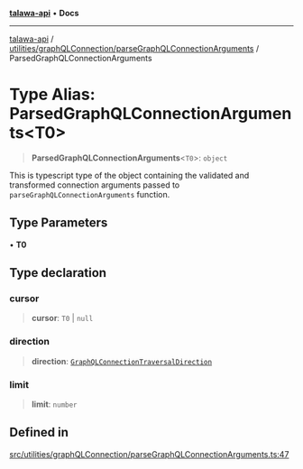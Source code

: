 [**talawa-api**](../../../../README.md) • **Docs**

***

[talawa-api](../../../../modules.md) / [utilities/graphQLConnection/parseGraphQLConnectionArguments](../README.md) / ParsedGraphQLConnectionArguments

# Type Alias: ParsedGraphQLConnectionArguments\<T0\>

> **ParsedGraphQLConnectionArguments**\<`T0`\>: `object`

This is typescript type of the object containing the validated and transformed connection
arguments passed to `parseGraphQLConnectionArguments` function.

## Type Parameters

• **T0**

## Type declaration

### cursor

> **cursor**: `T0` \| `null`

### direction

> **direction**: [`GraphQLConnectionTraversalDirection`](../../type-aliases/GraphQLConnectionTraversalDirection.md)

### limit

> **limit**: `number`

## Defined in

[src/utilities/graphQLConnection/parseGraphQLConnectionArguments.ts:47](https://github.com/PalisadoesFoundation/talawa-api/blob/fe65d855b3d1e3e4af621340e7e8bfa0325634c1/src/utilities/graphQLConnection/parseGraphQLConnectionArguments.ts#L47)
